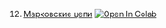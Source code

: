 12. [Марковские цепи](https://mathmechterver.github.io/terver2021/prac12/prac12.html)  [![Open In Colab](https://colab.research.google.com/assets/colab-badge.svg)](https://colab.research.google.com/github/mathmechterver/terver2021/blob/master/prac12/prac12.ipynb)
